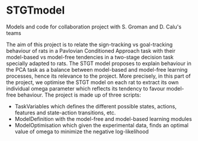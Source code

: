 # STGTmodel
 Models and code for collaboration project with S. Groman and D. Calu's teams
 
 The aim of this project is to relate the sign-tracking vs goal-tracking behaviour of rats in a Pavlovian Conditioned Approach task with their model-based vs model-free tendencies in a two-stage decision task specially adapted to rats. The STGT model proposes to explain behaviour in the PCA task as a balance between model-based and model-free learning processes, hence its relevance to the project. More precisely, in this part of the project, we optimise the STGT model on each rat to extract its own individual omega parameter which reflects its tendency to favour model-free behaviour.
The project is made up of three scripts:
- TaskVariables which defines the different possible states, actions, features and state-action transitions, etc.
- ModelDefinition with the model-free and model-based learning modules
- ModelOptimisation which given the experimental data, finds an optimal value of omega to minimize the negative log-likelihood
